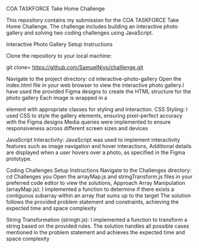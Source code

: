 COA TASKFORCE Take Home Challenge

This repository contains my submission for the COA TASKFORCE Take Home Challenge. The challenge includes building an interactive photo gallery and solving two coding challenges using JavaScript.

Interactive Photo Gallery Setup Instructions

Clone the repository to your local machine:

git clone< https://github.com/SamuelNiyo/challlenge.git

Navigate to the project directory: cd interactive-photo-gallery Open the index.html file in your web browser to view the interactive photo gallery.I have used the provided Figma designs to create the HTML structure for the photo gallery Each image is wrapped in a

element with appropriate classes for styling and interaction.
CSS Styling: I used CSS to style the gallery elements, ensuring pixel-perfect accuracy with the Figma designs Media queries were implemented to ensure responsiveness across different screen sizes and devices

JavaScript Interactivity: JavaScript was used to implement interactivity features such as image navigation and hover interactions, Additional details are displayed when a user hovers over a photo, as specified in the Figma prototype.

Coding Challenges Setup Instructions Navigate to the Challenges directory: cd Challenges you Open the arrayMap.js and stringTransform.js files in your preferred code editor to view the solutions, Approach Array Manipulation (arrayMap.js): I implemented a function to determine if there exists a contiguous subarray within an array that sums up to the target The solution follows the provided problem statement and constraints, achieving the expected time and space complexity

String Transformation (stringtr.js): I implemented a function to transform a string based on the provided rules. The solution handles all possible cases mentioned in the problem statement and achieves the expected time and space complexity
